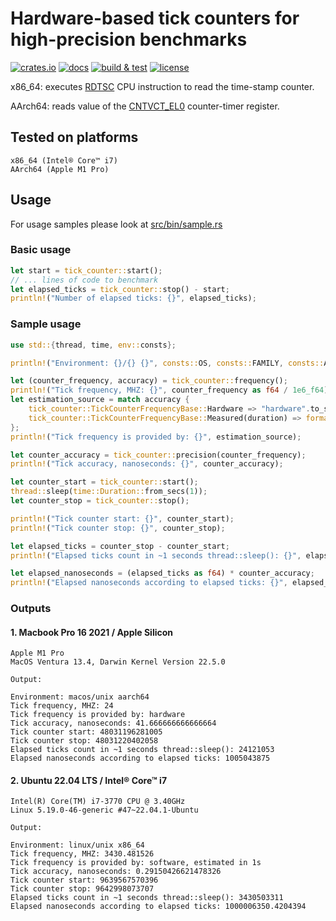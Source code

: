 # Hardware-based tick counters for high-precision benchmarks

[![crates.io](https://img.shields.io/crates/v/tick_counter)](https://crates.io/crates/tick_counter)
[![docs](https://img.shields.io/docsrs/tick_counter)](https://docs.rs/tick_counter/latest/tick_counter/)
[![build & test](https://github.com/sheroz/tick_counter/actions/workflows/ci.yml/badge.svg)](https://github.com/sheroz/tick_counter/actions/workflows/ci.yml)
[![license](https://img.shields.io/github/license/sheroz/tick_counter)](https://github.com/sheroz/tick_counter/blob/main/LICENSE.txt)

x86_64: executes [RDTSC](https://www.intel.com/content/dam/www/public/us/en/documents/white-papers/ia-32-ia-64-benchmark-code-execution-paper.pdf) CPU instruction to read the time-stamp counter.

AArch64: reads value of the [CNTVCT_EL0](https://developer.arm.com/documentation/ddi0595/2021-12/AArch64-Registers/CNTVCT-EL0--Counter-timer-Virtual-Count-register) counter-timer register.

## Tested on platforms

```text
x86_64 (Intel® Core™ i7)
AArch64 (Apple M1 Pro)
```

## Usage

For usage samples please look at [src/bin/sample.rs](src/bin/sample.rs)

### Basic usage

```rust
let start = tick_counter::start();
// ... lines of code to benchmark
let elapsed_ticks = tick_counter::stop() - start;
println!("Number of elapsed ticks: {}", elapsed_ticks);
```

### Sample usage

```rust
use std::{thread, time, env::consts};

println!("Environment: {}/{} {}", consts::OS, consts::FAMILY, consts::ARCH);

let (counter_frequency, accuracy) = tick_counter::frequency();
println!("Tick frequency, MHZ: {}", counter_frequency as f64 / 1e6_f64);
let estimation_source = match accuracy {
    tick_counter::TickCounterFrequencyBase::Hardware => "hardware".to_string(),
    tick_counter::TickCounterFrequencyBase::Measured(duration) => format!("software, estimated in {:?}", duration)
};
println!("Tick frequency is provided by: {}", estimation_source);

let counter_accuracy = tick_counter::precision(counter_frequency);
println!("Tick accuracy, nanoseconds: {}", counter_accuracy);

let counter_start = tick_counter::start();
thread::sleep(time::Duration::from_secs(1));
let counter_stop = tick_counter::stop();

println!("Tick counter start: {}", counter_start);
println!("Tick counter stop: {}", counter_stop);

let elapsed_ticks = counter_stop - counter_start;
println!("Elapsed ticks count in ~1 seconds thread::sleep(): {}", elapsed_ticks);

let elapsed_nanoseconds = (elapsed_ticks as f64) * counter_accuracy;
println!("Elapsed nanoseconds according to elapsed ticks: {}", elapsed_nanoseconds);
```

### Outputs

#### 1. Macbook Pro 16 2021 / Apple Silicon

```text
Apple M1 Pro
MacOS Ventura 13.4, Darwin Kernel Version 22.5.0

Output:

Environment: macos/unix aarch64
Tick frequency, MHZ: 24
Tick frequency is provided by: hardware
Tick accuracy, nanoseconds: 41.666666666666664
Tick counter start: 48031196281005
Tick counter stop: 48031220402058
Elapsed ticks count in ~1 seconds thread::sleep(): 24121053
Elapsed nanoseconds according to elapsed ticks: 1005043875
```

#### 2. Ubuntu 22.04 LTS / Intel® Core™ i7

```text
Intel(R) Core(TM) i7-3770 CPU @ 3.40GHz
Linux 5.19.0-46-generic #47~22.04.1-Ubuntu

Output:

Environment: linux/unix x86_64
Tick frequency, MHZ: 3430.481526
Tick frequency is provided by: software, estimated in 1s
Tick accuracy, nanoseconds: 0.29150426621478326
Tick counter start: 9639567570396
Tick counter stop: 9642998073707
Elapsed ticks count in ~1 seconds thread::sleep(): 3430503311
Elapsed nanoseconds according to elapsed ticks: 1000006350.4204394
```
